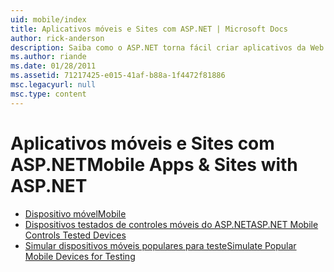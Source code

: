 ```yaml
---
uid: mobile/index
title: Aplicativos móveis e Sites com ASP.NET | Microsoft Docs
author: rick-anderson
description: Saiba como o ASP.NET torna fácil criar aplicativos da Web móveis
ms.author: riande
ms.date: 01/28/2011
ms.assetid: 71217425-e015-41af-b88a-1f4472f81886
msc.legacyurl: null
msc.type: content
---
```

<a name="mobile-apps--sites-with-aspnet"></a><span data-ttu-id="287f5-103">Aplicativos móveis e Sites com ASP.NET</span><span class="sxs-lookup"><span data-stu-id="287f5-103">Mobile Apps & Sites with ASP.NET</span></span>
====================
- [<span data-ttu-id="287f5-104">Dispositivo móvel</span><span class="sxs-lookup"><span data-stu-id="287f5-104">Mobile</span></span>](overview.md)
- [<span data-ttu-id="287f5-105">Dispositivos testados de controles móveis do ASP.NET</span><span class="sxs-lookup"><span data-stu-id="287f5-105">ASP.NET Mobile Controls Tested Devices</span></span>](tested-devices.md)
- [<span data-ttu-id="287f5-106">Simular dispositivos móveis populares para teste</span><span class="sxs-lookup"><span data-stu-id="287f5-106">Simulate Popular Mobile Devices for Testing</span></span>](device-simulators.md)
